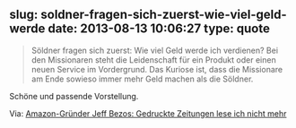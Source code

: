slug: soldner-fragen-sich-zuerst-wie-viel-geld-werde
date: 2013-08-13 10:06:27
type: quote
---

> Söldner fragen sich zuerst: Wie viel Geld werde ich verdienen? Bei den Missionaren steht die Leidenschaft für ein Produkt oder einen neuen Service im Vordergrund. Das Kuriose ist, dass die Missionare am Ende sowieso immer mehr Geld machen als die Söldner.

Schöne und passende Vorstellung.

 Via: [Amazon-Gründer Jeff Bezos: Gedruckte Zeitungen lese ich nicht mehr](http://www.berliner-zeitung.de/magazin/amazon-gruender-jeff-bezos-gedruckte-zeitungen-lese-ich-nicht-mehr,10809156,20945666.html)
